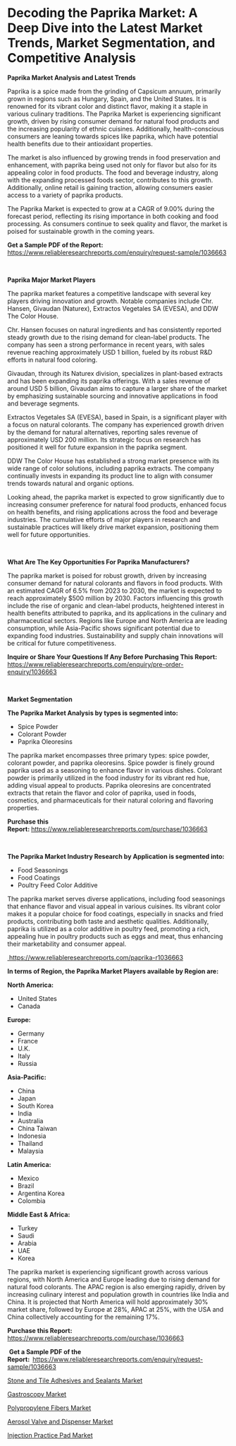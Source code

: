 <p><h1>Decoding the Paprika Market: A Deep Dive into the Latest Market Trends, Market Segmentation, and Competitive Analysis</h1></p><p><strong>Paprika Market Analysis and Latest Trends</strong></p>
<p><p>Paprika is a spice made from the grinding of Capsicum annuum, primarily grown in regions such as Hungary, Spain, and the United States. It is renowned for its vibrant color and distinct flavor, making it a staple in various culinary traditions. The Paprika Market is experiencing significant growth, driven by rising consumer demand for natural food products and the increasing popularity of ethnic cuisines. Additionally, health-conscious consumers are leaning towards spices like paprika, which have potential health benefits due to their antioxidant properties.</p><p>The market is also influenced by growing trends in food preservation and enhancement, with paprika being used not only for flavor but also for its appealing color in food products. The food and beverage industry, along with the expanding processed foods sector, contributes to this growth. Additionally, online retail is gaining traction, allowing consumers easier access to a variety of paprika products. </p><p>The Paprika Market is expected to grow at a CAGR of 9.00% during the forecast period, reflecting its rising importance in both cooking and food processing. As consumers continue to seek quality and flavor, the market is poised for sustainable growth in the coming years.</p></p>
<p><strong>Get a Sample PDF of the Report:&nbsp;</strong> <a href="https://www.reliableresearchreports.com/enquiry/request-sample/1036663?utm_campaign=31&utm_medium=2&utm_source=Github&utm_content=ia&utm_term=06112024&utm_id=paprika">https://www.reliableresearchreports.com/enquiry/request-sample/1036663</a></p>
<p>&nbsp;</p>
<p><strong>Paprika Major Market Players</strong></p>
<p><p>The paprika market features a competitive landscape with several key players driving innovation and growth. Notable companies include Chr. Hansen, Givaudan (Naturex), Extractos Vegetales SA (EVESA), and DDW The Color House. </p><p>Chr. Hansen focuses on natural ingredients and has consistently reported steady growth due to the rising demand for clean-label products. The company has seen a strong performance in recent years, with sales revenue reaching approximately USD 1 billion, fueled by its robust R&D efforts in natural food coloring.</p><p>Givaudan, through its Naturex division, specializes in plant-based extracts and has been expanding its paprika offerings. With a sales revenue of around USD 5 billion, Givaudan aims to capture a larger share of the market by emphasizing sustainable sourcing and innovative applications in food and beverage segments.</p><p>Extractos Vegetales SA (EVESA), based in Spain, is a significant player with a focus on natural colorants. The company has experienced growth driven by the demand for natural alternatives, reporting sales revenue of approximately USD 200 million. Its strategic focus on research has positioned it well for future expansion in the paprika segment.</p><p>DDW The Color House has established a strong market presence with its wide range of color solutions, including paprika extracts. The company continually invests in expanding its product line to align with consumer trends towards natural and organic options.</p><p>Looking ahead, the paprika market is expected to grow significantly due to increasing consumer preference for natural food products, enhanced focus on health benefits, and rising applications across the food and beverage industries. The cumulative efforts of major players in research and sustainable practices will likely drive market expansion, positioning them well for future opportunities.</p></p>
<p>&nbsp;</p>
<p><strong>What Are The Key Opportunities For Paprika Manufacturers?</strong></p>
<p><p>The paprika market is poised for robust growth, driven by increasing consumer demand for natural colorants and flavors in food products. With an estimated CAGR of 6.5% from 2023 to 2030, the market is expected to reach approximately $500 million by 2030. Factors influencing this growth include the rise of organic and clean-label products, heightened interest in health benefits attributed to paprika, and its applications in the culinary and pharmaceutical sectors. Regions like Europe and North America are leading consumption, while Asia-Pacific shows significant potential due to expanding food industries. Sustainability and supply chain innovations will be critical for future competitiveness.</p></p>
<p><strong>Inquire or Share Your Questions If Any Before Purchasing This Report:</strong> <a href="https://www.reliableresearchreports.com/enquiry/pre-order-enquiry/1036663?utm_campaign=31&utm_medium=2&utm_source=Github&utm_content=ia&utm_term=06112024&utm_id=paprika">https://www.reliableresearchreports.com/enquiry/pre-order-enquiry/1036663</a></p>
<p>&nbsp;</p>
<p><strong>Market Segmentation</strong></p>
<p><strong>The Paprika Market Analysis by types is segmented into:</strong></p>
<p><ul><li>Spice Powder</li><li>Colorant Powder</li><li>Paprika Oleoresins</li></ul></p>
<p><p>The paprika market encompasses three primary types: spice powder, colorant powder, and paprika oleoresins. Spice powder is finely ground paprika used as a seasoning to enhance flavor in various dishes. Colorant powder is primarily utilized in the food industry for its vibrant red hue, adding visual appeal to products. Paprika oleoresins are concentrated extracts that retain the flavor and color of paprika, used in foods, cosmetics, and pharmaceuticals for their natural coloring and flavoring properties.</p></p>
<p><strong>Purchase this Report:&nbsp;</strong><a href="https://www.reliableresearchreports.com/purchase/1036663?utm_campaign=31&utm_medium=2&utm_source=Github&utm_content=ia&utm_term=06112024&utm_id=paprika">https://www.reliableresearchreports.com/purchase/1036663</a></p>
<p>&nbsp;</p>
<p><strong>The Paprika Market Industry Research by Application is segmented into:</strong></p>
<p><ul><li>Food Seasonings</li><li>Food Coatings</li><li>Poultry Feed Color Additive</li></ul></p>
<p><p>The paprika market serves diverse applications, including food seasonings that enhance flavor and visual appeal in various cuisines. Its vibrant color makes it a popular choice for food coatings, especially in snacks and fried products, contributing both taste and aesthetic qualities. Additionally, paprika is utilized as a color additive in poultry feed, promoting a rich, appealing hue in poultry products such as eggs and meat, thus enhancing their marketability and consumer appeal.</p></p>
<p><a href="https://www.reliableresearchreports.com/paprika-r1036663?utm_campaign=31&utm_medium=2&utm_source=Github&utm_content=ia&utm_term=06112024&utm_id=paprika">&nbsp;https://www.reliableresearchreports.com/paprika-r1036663</a></p>
<p><strong>In terms of Region, the Paprika Market Players available by Region are:</strong></p>
<p>
    <p> <strong> North America: </strong>
        <ul>
            <li>United States</li>
            <li>Canada</li>
        </ul>
        </p> 
    <p> <strong> Europe: </strong>
        <ul>
            <li>Germany</li>
            <li>France</li>
            <li>U.K.</li>
            <li>Italy</li>
            <li>Russia</li>
        </ul>
        </p> 
    <p> <strong> Asia-Pacific: </strong>
        <ul>
            <li>China</li>
            <li>Japan</li>
            <li>South Korea</li>
            <li>India</li>
            <li>Australia</li>
            <li>China Taiwan</li>
            <li>Indonesia</li>
            <li>Thailand</li>
            <li>Malaysia</li>
        </ul>
        </p> 
    <p> <strong> Latin America: </strong>
        <ul>
            <li>Mexico</li>
            <li>Brazil</li>
            <li>Argentina Korea</li>
            <li>Colombia</li>
        </ul>
        </p> 
    <p> <strong> Middle East & Africa: </strong>
        <ul>
            <li>Turkey</li>
            <li>Saudi</li>
            <li>Arabia</li>
            <li>UAE</li>
            <li>Korea</li>
        </ul>
    </p>
    </p>
<p><p>The paprika market is experiencing significant growth across various regions, with North America and Europe leading due to rising demand for natural food colorants. The APAC region is also emerging rapidly, driven by increasing culinary interest and population growth in countries like India and China. It is projected that North America will hold approximately 30% market share, followed by Europe at 28%, APAC at 25%, with the USA and China collectively accounting for the remaining 17%.</p></p>
<p><strong>Purchase this Report: </strong><a href="https://www.reliableresearchreports.com/purchase/1036663?utm_campaign=31&utm_medium=2&utm_source=Github&utm_content=ia&utm_term=06112024&utm_id=paprika">https://www.reliableresearchreports.com/purchase/1036663</a></p>
<p>&nbsp;<strong>Get a Sample PDF of the Report:&nbsp;&nbsp;</strong><a href="https://www.reliableresearchreports.com/enquiry/request-sample/1036663?utm_campaign=31&utm_medium=2&utm_source=Github&utm_content=ia&utm_term=06112024&utm_id=paprika">https://www.reliableresearchreports.com/enquiry/request-sample/1036663</a></p>
<p><strong></strong></p>
<p><p><a href="https://medium.com/@tewellnudorennk/the-stone-and-tile-adhesives-and-sealants-market-has-experienced-impressive-growth-in-recent-a8519356a4a5?utm_campaign=31&utm_medium=2&utm_source=Github&utm_content=ia&utm_term=06112024&utm_id=paprika">Stone and Tile Adhesives and Sealants Market</a></p><p><a href="https://issuu.com/reportprime-2/docs/gastroscopy-market-size-2030.pptx_4a8189c2026073?utm_campaign=31&utm_medium=2&utm_source=Github&utm_content=ia&utm_term=06112024&utm_id=paprika">Gastroscopy Market</a></p><p><a href="https://medium.com/@wanvigsqmunsenr/the-global-polypropylene-fibers-market-identifies-drivers-restraints-opportunities-and-trends-7672c6429efc?utm_campaign=31&utm_medium=2&utm_source=Github&utm_content=ia&utm_term=06112024&utm_id=paprika">Polypropylene Fibers Market</a></p><p><a href="https://www.linkedin.com/pulse/surfing-aerosol-valve-dispenser-wave-riding-market-currents-bh58e?utm_campaign=31&utm_medium=2&utm_source=Github&utm_content=ia&utm_term=06112024&utm_id=paprika">Aerosol Valve and Dispenser Market</a></p><p><a href="https://issuu.com/reportprime-2/docs/injection-practice-pad-market-size-_c427c556b21a0e?utm_campaign=31&utm_medium=2&utm_source=Github&utm_content=ia&utm_term=06112024&utm_id=paprika">Injection Practice Pad Market</a></p></p>